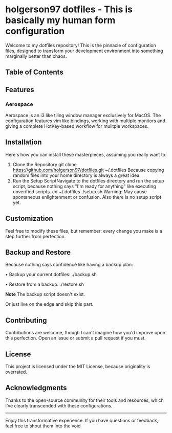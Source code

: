 # holgerson97 dotfiles - This is basically my human form configuration 

Welcome to my dotfiles repository! This is the pinnacle of configuration files, designed to transform your
development environment into something marginally better than chaos.

## Table of Contents

## Features
### Aerospace
Aerospace is an i3 like tiling window manager exclusively for MacOS.
The configuration features vim like bindings, working with multiple monitors
and giving a complete HotKey-based workflow for mulitple workspaces.


## Installation

Here's how you can install these masterpieces, assuming you really want to:

1. Clone the Repository
git clone https://github.com/holgerson97/dotfiles.git ~/.dotfiles
Because copying random files into your home directory is always a great idea.
2. Run the Setup ScriptNavigate to the dotfiles directory and run the setup script, because nothing says "I'm ready
for anything" like executing unverified scripts.
cd ~/.dotfiles
./setup.sh
Warning: May cause spontaneous enlightenment or confusion. Also there is no setup script yet.

## Customization

Feel free to modify these files, but remember: every change you make is a step further from perfection.

## Backup and Restore

Because nothing says confidence like having a backup plan:

• Backup your current dotfiles:
./backup.sh

• Restore from a backup:
./restore.sh

**Note** The backup script doesn't exist.

Or just live on the edge and skip this part.

## Contributing

Contributions are welcome, though I can't imagine how you'd improve upon this perfection. Open an issue or submit a
pull request if you must.

## License

This project is licensed under the MIT License, because originality is overrated.

## Acknowledgments

Thanks to the open-source community for their tools and resources, which I’ve clearly transcended with these
configurations.

--------

Enjoy this transformative experience. If you have questions or feedback, feel free to shout them into the void
